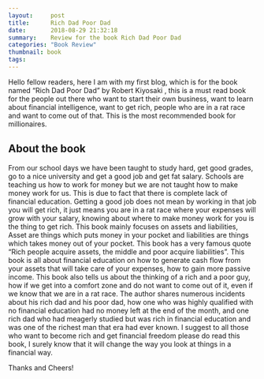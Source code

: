 ```yaml
---
layout:     post
title:      Rich Dad Poor Dad
date:       2018-08-29 21:32:18
summary:    Review for the book Rich Dad Poor Dad
categories: "Book Review"
thumbnail: book
tags: 
---
```


Hello fellow readers, here I am with my first blog, which is for the book named “Rich Dad Poor Dad” by Robert Kiyosaki , this is a must read book for the people out there who want to start their own business, want to learn about financial intelligence, want to get rich, people  who are in a rat race and want to come out of that.  This is the most recommended book for millionaires.

## About the book


From our school days we have been taught to study hard, get good grades, go to a nice university and get a good job and get fat salary. Schools are teaching us how to work for money but we are not taught how to make money work for us. This is due to fact that there is complete lack of financial education. Getting a good job does not mean by working in that job you will get rich, it just means you are in a rat race where your expenses will grow with your salary, knowing about where to make money work for you is the thing to get rich.
This book mainly focuses on assets and liabilities, Asset are things which puts money in your pocket and liabilities are things which takes money out of your pocket. This book has a very famous quote “Rich people acquire assets, the middle and poor acquire liabilities”. This book is all about financial education on how to generate cash flow from your assets that will take care of your expenses, how to gain more passive income.
This book also tells us about the thinking of a rich and a poor guy, how if we get into a comfort zone and  do not want to come out of it, even if we know that we are in a rat race. The author shares numerous incidents about his rich dad and his poor dad, how one who was highly qualified with no financial education had no money left at the end of the month, and one rich dad who had meagerly studied but was rich in financial education and was one of the richest man that era had ever known.
I suggest to all those who want to become rich and get financial freedom please do read this book, I surely know that it will change the way you look at things in a financial way.

Thanks and Cheers!
